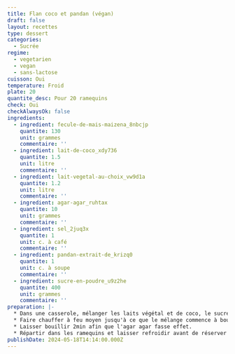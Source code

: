```yaml
---
title: Flan coco et pandan (végan)
draft: false
layout: recettes
type: dessert
categories:
  - Sucrée
regime:
  - vegetarien
  - vegan
  - sans-lactose
cuisson: Oui
temperature: Froid
plate: 20
quantite_desc: Pour 20 ramequins
check: Oui
checkAlwaysOk: false
ingredients:
  - ingredient: fecule-de-mais-maizena_8nbcjp
    quantite: 130
    unit: grammes
    commentaire: ''
  - ingredient: lait-de-coco_xdy736
    quantite: 1.5
    unit: litre
    commentaire: ''
  - ingredient: lait-vegetal-au-choix_vw9d1a
    quantite: 1.2
    unit: litre
    commentaire: ''
  - ingredient: agar-agar_ruhtax
    quantite: 10
    unit: grammes
    commentaire: ''
  - ingredient: sel_2juq3x
    quantite: 1
    unit: c. à café
    commentaire: ''
  - ingredient: pandan-extrait-de_krizq0
    quantite: 1
    unit: c. à soupe
    commentaire: ''
  - ingredient: sucre-en-poudre_u9z2he
    quantite: 400
    unit: grammes
    commentaire: ''
preparation: |-
  * Dans une casserole, mélanger les laits végétal et de coco, le sucre, la fécule de maïs, l'agar agar, le pandan et le sel. Fouetter jusqu'à ce que le mélange soit homogène.
  * Faire chauffer à feu moyen jusqu'à ce que le mélange commence à bouillir et à épaissir.
  * Laisser bouillir 2min afin que l'agar agar fasse effet.
  * Répartir dans les ramequins et laisser refroidir avant de réserver au frigo au moins deux heures.
publishDate: 2024-05-18T14:14:00.000Z
---
```

